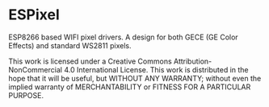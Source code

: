# ESPixel
ESP8266 based WIFI pixel drivers. A design for both GECE (GE Color Effects) and standard WS2811 pixels. 

This work is licensed under a Creative Commons Attribution-NonCommercial 4.0 International License. This work is distributed in the hope that it will be useful, but WITHOUT ANY WARRANTY; without even the implied warranty of MERCHANTABILITY or FITNESS FOR A PARTICULAR PURPOSE.
